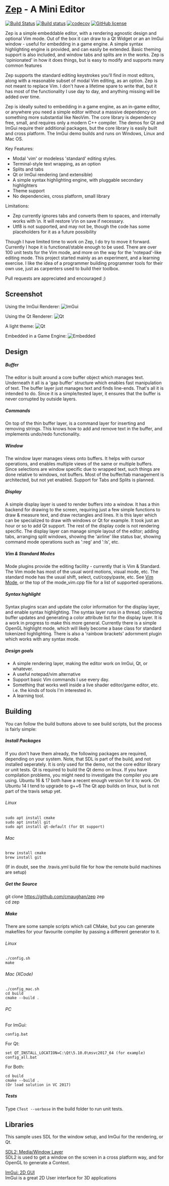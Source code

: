 [Zep](https://github.com/cmaughan/zep) - A Mini Editor
===================================================================================================

[![Build Status](https://travis-ci.org/cmaughan/zep.svg?branch=master)](https://travis-ci.org/cmaughan/zep)
[![Build status](https://ci.appveyor.com/api/projects/status/ts7f8g0d8g3ebqq1?svg=true)](https://ci.appveyor.com/project/cmaughan/zep)
[![codecov](https://codecov.io/gh/cmaughan/zep/branch/master/graph/badge.svg)](https://codecov.io/gh/cmaughan/zep)
[![GitHub license](https://img.shields.io/badge/license-MIT-blue.svg)](https://github.com/cmaughan/zep/blob/master/LICENSE)

Zep is a simple embeddable editor, with a rendering agnostic design and optional Vim mode.  Out of the box it can draw to a Qt Widget
or an an ImGui window - useful for embedding in a game engine.  A simple syntax highlighting engine is provided, and can easily be extended. 
Basic theming support is also included, and window tabs and splits are in the works.  Zep is 'opinionated' in how it does things, but is easy to
modify and supports many common features

Zep supports the standard editing keystrokes you'll find in most editors, along with a reasonable subset of modal Vim editing, as an option.
Zep is not meant to replace Vim.  I don't have a lifetime spare to write that, but it has most of the functionality I use day to day, and 
anything missing will be added over time.

Zep is ideally suited to embedding in a game engine, as an in-game editor, or anywhere you need a simple editor without a massive dependency 
on something more substantial like NeoVim.  The core library is dependency free, small, and requires only a modern C++ compiler.
The demos for Qt and ImGui require their additional packages, but the core library is easily built and cross platform.  The ImGui demo builds and runs on Windows, Linux and
Mac OS.

Key Features:
* Modal 'vim' or modeless 'standard' editing styles.
* Terminal-style text wrapping, as an option
* Splits and tabs
* Qt or ImGui rendering (and extensible) 
* A simple syntax highlighting engine, with pluggable secondary highlighters
* Theme support
* No dependencies, cross platform, small library

Limitations:
* Zep currently ignores tabs and converts them to spaces, and internally works with \n. It will restore \r\n on save if necessary.
* Utf8 is not supported, and may not be, though the code has some placeholders for it as a future possibility

Though I have limited time to work on Zep, I do try to move it forward.  Currently I hope it is functional/stable enough to be used.
There are over 100 unit tests for the Vim mode, and more on the way for the 'notepad'-like editing mode.  This project started mainly as an experiment, and a learning exercise.  I like the idea of a programmer building programmer tools for their own use, 
just as carpenters used to build their toolbox.

Pull requests are appreciated and encouraged ;) 

Screenshot
----------
Using the ImGui Renderer:
![ImGui](screenshots/sample.png)

Using the Qt Renderer:
![Qt](screenshots/sample-qt.png)

A light theme:
![Qt](screenshots/sample-light-qt.png)

Embedded in a Game Engine:
![Embedded](screenshots/embedded.png)

Design
------

##### Buffer
The editor is built around a core buffer object which manages text.  Underneath it all is a 'gap buffer' structure which enables fast
manipulation of text.  The buffer layer just manages text and finds line-ends.  That's all it is intended to do.  Since it is a 
simple/tested layer, it ensures that the buffer is never corrupted by outside layers.

##### Commands
On top of the thin buffer layer, is a command layer for inserting and removing strings.  This knows how to add and remove text in the buffer, 
and implements undo/redo functionality.

##### Window
The window layer manages views onto buffers.  It helps with cursor operations, and enables multiple views of the same or multiple buffers.
Since selections are window specific due to wrapped text, such things are done relative to windows, not buffers.
Most of the buffer/tab management is architected, but not yet enabled.  Support for Tabs and Splits is planned.

##### Display
A simple display layer is used to render buffers into a window.  It has a thin backend for drawing to the screen, requiring just a few simple
functions to draw & measure text, and draw rectangles and lines.  It is this layer which can be specialized to draw with windows or Qt for
example.  It took just an hour or so to add Qt support.  The rest of the display code is not rendering specific.  The display layer can manage
simple layout of the editor; adding tabs, arranging split windows, showing the 'airline' like status bar, showing command mode operations such
as ':reg' and ':ls', etc. 

##### Vim & Standard Modes
Mode plugins provide the editing facility - currently that is Vim & Standard.
The Vim mode has most of the usual word motions, visual mode, etc.  The standard mode has the usual shift, select, cut/copy/paste, etc.
See [Vim Mode](https://github.com/cmaughan/zep/wiki/Vim-Mode), or the top of the mode_vim.cpp file for a list of supported operations.

##### Syntax highlight
Syntax plugins scan and update the color information for the display layer, and enable syntax highlighting.  The syntax layer runs in
a thread, collecting buffer updates and generating a color attribute list for the display layer.  It is a work in progress to make this
more general.  Currently there is a simple OpenGL highlight mode, which will likely become a base class for standard tokenized highlighting.
There is also a 'rainbow brackets' adornment plugin which works with any syntax mode.

##### Design goals
- A simple rendering layer, making the editor work on ImGui, Qt, or whatever.
- A useful notepad/vim alternative
- Support basic Vim commands I use every day.
- Something that works well inside a live shader editor/game editor, etc.  i.e. the kinds of tools I'm interested in.
- A learning tool.

Building
---------
You can follow the build buttons above to see build scripts, but the process is fairly simple:

##### Install Packages  
If you don't have them already, the following packages are required, depending on your system.  Note, that SDL is part of the build,
and not installed seperately.  It is only used for the demo, not the core editor library or unit tests. Qt is required to build the Qt demo on linux.
If you have compilation problems, you might need to investigate the compiler you are using.
Ubuntu 16 & 17 both have a recent enough version for it to work.  On Ubuntu 14 I tend to upgrade to g++6
The Qt app builds on linux, but is not part of the travis setup yet.

###### Linux
```
sudo apt install cmake  
sudo apt install git  
sudo apt install qt-default (for Qt support)
```

###### Mac
```
brew install cmake
brew install git
```
(If in doubt, see the .travis.yml build file for how the remote build machines are setup)

##### Get the Source
git clone https://github.com/cmaughan/zep zep  
cd zep  

##### Make
There are some sample scripts which call CMake, but you can generate makefiles for your favourite compiler by passing a different generator to it.

###### Linux 
```
./config.sh
make
```  

###### Mac (XCode)
```
./config_mac.sh
cd build
cmake --build .
```
###### PC
For ImGui:
```
config.bat
```
For Qt:
``` 
set QT_INSTALL_LOCATION=C:\Qt\5.10.0\msvc2017_64 (for example)
config_all.bat
```
For Both:
``` 
cd build
cmake --build .
(Or load solution in VC 2017)
```

##### Tests
Type `CTest --verbose` in the build folder to run unit tests.

Libraries
-----------
This sample uses SDL for the window setup, and ImGui for the rendering, or Qt.

[SDL2: Media/Window Layer](https://www.libsdl.org/download-2.0.php)  
SDL2 is used to get a window on the screen in a cross platform way, and for OpenGL to generate a Context.

[ImGui: 2D GUI](https://github.com/ocornut/imgui)  
ImGui is a great 2D User interface for 3D applications

